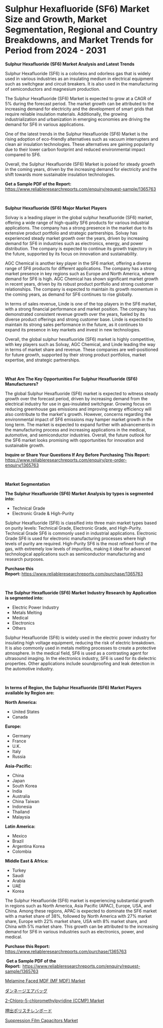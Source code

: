 <p><h1>Sulphur Hexafluoride (SF6) Market Size and Growth, Market Segmentation, Regional and Country Breakdowns, and Market Trends for Period from 2024 -  2031</h1></p><p><strong>Sulphur Hexafluoride (SF6) Market Analysis and Latest Trends</strong></p>
<p><p>Sulphur Hexafluoride (SF6) is a colorless and odorless gas that is widely used in various industries as an insulating medium in electrical equipment such as switchgear and circuit breakers. It is also used in the manufacturing of semiconductors and magnesium production.</p><p>The Sulphur Hexafluoride (SF6) Market is expected to grow at a CAGR of 5% during the forecast period. The market growth can be attributed to the increasing demand for electricity and the development of smart grids that require reliable insulation materials. Additionally, the growing industrialization and urbanization in emerging economies are driving the demand for SF6 in various applications.</p><p>One of the latest trends in the Sulphur Hexafluoride (SF6) Market is the rising adoption of eco-friendly alternatives such as vacuum interrupters and clean air insulation technologies. These alternatives are gaining popularity due to their lower carbon footprint and reduced environmental impact compared to SF6.</p><p>Overall, the Sulphur Hexafluoride (SF6) Market is poised for steady growth in the coming years, driven by the increasing demand for electricity and the shift towards more sustainable insulation technologies.</p></p>
<p><strong>Get a Sample PDF of the Report:&nbsp;</strong> <a href="https://www.reliableresearchreports.com/enquiry/request-sample/1365763">https://www.reliableresearchreports.com/enquiry/request-sample/1365763</a></p>
<p>&nbsp;</p>
<p><strong>Sulphur Hexafluoride (SF6) Major Market Players</strong></p>
<p><p>Solvay is a leading player in the global sulphur hexafluoride (SF6) market, offering a wide range of high-quality SF6 products for various industrial applications. The company has a strong presence in the market due to its extensive product portfolio and strategic partnerships. Solvay has experienced steady market growth over the years, driven by increasing demand for SF6 in industries such as electronics, energy, and power distribution. The company is expected to continue its growth trajectory in the future, supported by its focus on innovation and sustainability.</p><p>AGC Chemical is another key player in the SF6 market, offering a diverse range of SF6 products for different applications. The company has a strong market presence in key regions such as Europe and North America, where demand for SF6 is high. AGC Chemical has shown significant market growth in recent years, driven by its robust product portfolio and strong customer relationships. The company is expected to maintain its growth momentum in the coming years, as demand for SF6 continues to rise globally.</p><p>In terms of sales revenue, Linde is one of the top players in the SF6 market, with a strong financial performance and market position. The company has demonstrated consistent revenue growth over the years, fueled by its diverse product offerings and strong customer base. Linde is expected to maintain its strong sales performance in the future, as it continues to expand its presence in key markets and invest in new technologies.</p><p>Overall, the global sulphur hexafluoride (SF6) market is highly competitive, with key players such as Solvay, AGC Chemical, and Linde leading the way in terms of market share and revenue. These companies are well-positioned for future growth, supported by their strong product portfolios, market expertise, and strategic partnerships.</p></p>
<p>&nbsp;</p>
<p><strong>What Are The Key Opportunities For Sulphur Hexafluoride (SF6) Manufacturers?</strong></p>
<p><p>The global Sulphur Hexafluoride (SF6) market is expected to witness steady growth over the forecast period, driven by increasing demand from the electrical industry for use in gas-insulated switchgear. Growing focus on reducing greenhouse gas emissions and improving energy efficiency will also contribute to the market's growth. However, concerns regarding the environmental impact of SF6 emissions may hamper market growth in the long term. The market is expected to expand further with advancements in the manufacturing process and increasing applications in the medical, automotive, and semiconductor industries. Overall, the future outlook for the SF6 market looks promising with opportunities for innovation and sustainable growth.</p></p>
<p><strong>Inquire or Share Your Questions If Any Before Purchasing This Report:</strong> <a href="https://www.reliableresearchreports.com/enquiry/pre-order-enquiry/1365763">https://www.reliableresearchreports.com/enquiry/pre-order-enquiry/1365763</a></p>
<p>&nbsp;</p>
<p><strong>Market Segmentation</strong></p>
<p><strong>The Sulphur Hexafluoride (SF6) Market Analysis by types is segmented into:</strong></p>
<p><ul><li>Technical Grade</li><li>Electronic Grade & High-Purity</li></ul></p>
<p><p>Sulphur Hexafluoride (SF6) is classified into three main market types based on purity levels: Technical Grade, Electronic Grade, and High-Purity. Technical Grade SF6 is commonly used in industrial applications. Electronic Grade SF6 is used for electronic manufacturing processes where high levels of purity are required. High-Purity SF6 is the most refined form of the gas, with extremely low levels of impurities, making it ideal for advanced technological applications such as semiconductor manufacturing and research purposes.</p></p>
<p><strong>Purchase this Report:&nbsp;</strong><a href="https://www.reliableresearchreports.com/purchase/1365763">https://www.reliableresearchreports.com/purchase/1365763</a></p>
<p>&nbsp;</p>
<p><strong>The Sulphur Hexafluoride (SF6) Market Industry Research by Application is segmented into:</strong></p>
<p><ul><li>Electric Power Industry</li><li>Metals Melting</li><li>Medical</li><li>Electronics</li><li>Others</li></ul></p>
<p><p>Sulphur Hexafluoride (SF6) is widely used in the electric power industry for insulating high voltage equipment, reducing the risk of electric breakdown. It is also commonly used in metals melting processes to create a protective atmosphere. In the medical field, SF6 is used as a contrasting agent for ultrasound imaging. In the electronics industry, SF6 is used for its dielectric properties. Other applications include soundproofing and leak detection in the automotive industry.</p></p>
<p>&nbsp;</p>
<p><strong>In terms of Region, the Sulphur Hexafluoride (SF6) Market Players available by Region are:</strong></p>
<p>
    <p> <strong> North America: </strong>
        <ul>
            <li>United States</li>
            <li>Canada</li>
        </ul>
        </p> 
    <p> <strong> Europe: </strong>
        <ul>
            <li>Germany</li>
            <li>France</li>
            <li>U.K.</li>
            <li>Italy</li>
            <li>Russia</li>
        </ul>
        </p> 
    <p> <strong> Asia-Pacific: </strong>
        <ul>
            <li>China</li>
            <li>Japan</li>
            <li>South Korea</li>
            <li>India</li>
            <li>Australia</li>
            <li>China Taiwan</li>
            <li>Indonesia</li>
            <li>Thailand</li>
            <li>Malaysia</li>
        </ul>
        </p> 
    <p> <strong> Latin America: </strong>
        <ul>
            <li>Mexico</li>
            <li>Brazil</li>
            <li>Argentina Korea</li>
            <li>Colombia</li>
        </ul>
        </p> 
    <p> <strong> Middle East & Africa: </strong>
        <ul>
            <li>Turkey</li>
            <li>Saudi</li>
            <li>Arabia</li>
            <li>UAE</li>
            <li>Korea</li>
        </ul>
    </p>
    </p>
<p><p>The Sulphur Hexafluoride (SF6) market is experiencing substantial growth in regions such as North America, Asia Pacific (APAC), Europe, USA, and China. Among these regions, APAC is expected to dominate the SF6 market with a market share of 38%, followed by North America with 27% market share, Europe with 22% market share, USA with 8% market share, and China with 5% market share. This growth can be attributed to the increasing demand for SF6 in various industries such as electronics, power, and medical.</p></p>
<p><strong>Purchase this Report: </strong><a href="https://www.reliableresearchreports.com/purchase/1365763">https://www.reliableresearchreports.com/purchase/1365763</a></p>
<p>&nbsp;<strong>Get a Sample PDF of the Report:&nbsp;&nbsp;</strong><a href="https://www.reliableresearchreports.com/enquiry/request-sample/1365763">https://www.reliableresearchreports.com/enquiry/request-sample/1365763</a></p>
<p><strong></strong></p>
<p><p><a href="https://github.com/zjyglelu/Market-Research-Report-List-1/blob/main/melamine-faced-mdf-mf-mdf-market.md">Melamine Faced MDF (MF MDF) Market</a></p><p><a href="https://github.com/avwofrml53535/Market-Research-Report-List-1/blob/main/128537268.md">ダンネージエアバッグ</a></p><p><a href="https://github.com/mbisetmhermsr/Market-Research-Report-List-1/blob/main/2-chloro-5-chloromethylpyridine-ccmp-market.md">2-Chloro-5-chloromethylpyridine (CCMP) Market</a></p><p><a href="https://github.com/vtbvgl20191192/Market-Research-Report-List-1/blob/main/769647969.md">押出ポリスチレンボード</a></p><p><a href="https://issuu.com/reportprime-2/docs/suppression-film-capacitors-market-size-2030.pptx">Suppression Film Capacitors Market</a></p></p>
